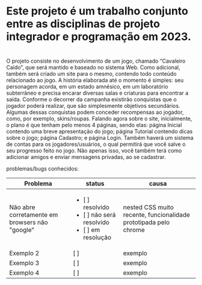 # Este projeto é um trabalho conjunto entre as disciplinas de projeto integrador e programação em 2023. <h1>
O projeto consiste no desenvolvimento de um jogo, chamado “Cavaleiro Caído”, que será mantido e baseado no sistema Web. Como adicional, também será criado um site para o mesmo, contendo todo conteúdo relacionado ao jogo.
A história elaborada até o momento é simples: seu personagem acorda, em um estado amnésico, em um laboratório subterrâneo e precisa encarar diversas salas e criaturas para encontrar a saída.
Conforme o decorrer da campanha  existirão conquistas que o jogador poderá realizar, que são simplesmente objetivos secundários. Algumas dessas conquistas podem conceder recompensas ao jogador, como, por exemplo, skins/roupas.
Falando agora sobre o site, inicialmente, o plano é que tenham pelo menos 4 páginas, sendo elas: página Inicial contendo uma breve apresentação do jogo; página Tutorial contendo dicas sobre o jogo; página Cadastro; e página Login. Também haverá um sistema de contas para os jogadores/usuários, o qual permitirá que você salve o seu progresso feito no jogo. Não apenas isso, você também terá como adicionar amigos e enviar mensagens privadas, ao se cadastrar. 
  

problemas/bugs conhecidos:
  
  
  Problema  | status  | causa
----------- | ------------- | -----------
Não abre corretamente em browsers não "google"   |<ul><li>[ ] resolvido</li><li>[ ] não será resolvido</li><li>[ ] em resolução</li>    | nested CSS muito recente, funcionalidade prototipada pelo chrome
Exemplo 2   | [ ]       | exemplo
Exemplo 3   | [ ]       | exemplo
Exemplo 4   | [ ]       | exemplo
  

